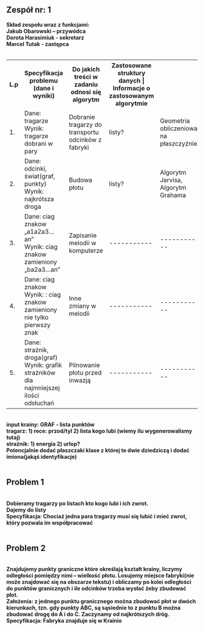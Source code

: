 <h2>Zespół nr: 1 </h2>
<b>
Skład zespołu wraz z funkcjami:<br />
Jakub Obarowski – przywódca<br />
Dorota Harasimiuk - sekretarz<br />
Marcel Tutak - zastępca<br /><br />

 <table>
  <tr>
    <th>L.p</th>
    <th>Specyfikacja problemu (dane i wyniki)</th>
    <th>Do jakich treści w zadaniu odnosi się algorytm</th>
    <th>Zastosowane struktury danych | Informacje o zastosowanym algorytmie</th>
  </tr>
  <tr>
    <td>1.</td>
    <td>Dane: tragarze <br />
     Wynik: tragarze dobrani w pary</td>
    <td>Dobranie tragarzy do transportu odcinków z fabryki</td>
    <td>listy?</td>
    <td>Geometria obliczeniowa na płaszczyźnie</td>
  </tr>
  <tr>
    <td>2.</td>
    <td>Dane: odcinki, świat(graf, punkty) <br />
     Wynik: najkrótsza droga</td>
    <td>Budowa płotu</td>
    <td>listy?</td>
    <td>Algorytm Jarvisa, Algorytm Grahama</td>
  </tr>
  <tr>
    <td>3.</td>
    <td>Dane: ciag znakow „a1a2a3…an” <br />
     Wynik: ciag znakow zamieniony „ba2a3…an”</td>
    <td>Zapisanie melodii w komputerze</td>
    <td>-----------</td>
    <td>-----------</td>
  </tr>
  <tr>
    <td>4.</td>
    <td>Dane: ciag znakow  <br />
     Wynik: : ciag znakow zamieniony nie tylko pierwszy znak</td>
    <td>Inne zmiany w melodii</td>
    <td>-----------</td>
    <td>-----------</td>
  </tr>
  <tr>
    <td>5.</td>
    <td>Dane: strażnik, droga(graf) <br />
     Wynik: grafik strażników dla najmniejszej ilości odsłuchań</td>
    <td>Pilnowanie płotu przed inwazją</td>
    <td>-----------</td>
    <td>-----------</td>
  </tr>
</table> 
<br />
input krainy: GRAF - lista punktów <br />
tragarz: 1) rece: przod/tyl 2) lista kogo lubi (wiemy ilu wygenerowalismy tutaj)<br />
strażnik: 1) energia 2) urlop?<br />
Potencjalnie dodać płaszczaki klase z której te dwie dziedziczą i dodać imiona(jakąś identyfikacje)<br /><br />

<h2>Problem 1</h2><br />
Dobieramy tragarzy po listach kto kogo lubi i ich zwrot.<br />
Dajemy do listy<br />
Specyfikacja: Chociaż jedna para tragarzy musi się lubić i mieć zwrot, który pozwala im współpracować<br /><br />

<h2>Problem 2</h2> <br />
Znajdujemy punkty graniczne które określają kształt krainy, liczymy odległości pomiędzy nimi – wielkość płotu. Losujemy miejsce fabryki(nie może znajdować się na obszarze tekstu) i obliczamy po kolei odległości do punktów granicznych i ile odcinków trzeba wysłać żeby zbudować płot.<br />
Założenia: z jednego punktu granicznego można zbudować płot w dwóch kierunkach, tzn. gdy punkty ABC, są sąsiednie to z punktu B można zbudować drogę do A i do C. Zaczynamy od najkrótszych dróg.<br />
Specyfikacja: Fabryka znajduje się w Krainie<br />
</b>



